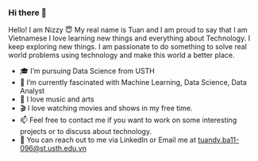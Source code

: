 ### Hi there 👋
Hello! I am Nizzy 😇
My real name is Tuan and I am proud to say that I am Vietnamese
I love learning new things and everything about Technology. I keep exploring new things. I am passionate to do something to solve real world problems using technology and make this world a better place.

- 🎓 I’m pursuing Data Science from USTH
- 🌱 I’m currently fascinated with Machine Learning, Data Science, Data Analyst
- 🔭 I love music and arts
- 🎬 I love watching movies and shows in my free time.
- 📫 Feel free to contact me if you want to work on some interesting projects or to discuss about technology.
- 📧 You can reach out to me via LinkedIn or Email me at tuandv.ba11-096@st.usth.edu.vn

<!--
**NIzzy12/NIzzy12** is a ✨ _special_ ✨ repository because its `README.md` (this file) appears on your GitHub profile.
